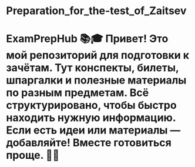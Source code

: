 # Preparation_for_the-test_of_Zaitsev
# ExamPrepHub 📚🎓    Привет! Это мой репозиторий для подготовки к зачётам. Тут конспекты, билеты, шпаргалки и полезные материалы по разным предметам. Всё структурировано, чтобы быстро находить нужную информацию. Если есть идеи или материалы — добавляйте! Вместе готовиться проще. 🚀💡
